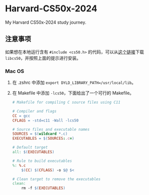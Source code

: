 # Harvard-CS50x-2024

My Harvard CS50x-2024 study journey.

## 注意事项

如果想在本地运行含有 `#include <cs50.h>` 的代码，可以从[这个链接](https://github.com/cs50/libcs50)下载 `libcs50`，并按照上面的提示进行安装。

### Mac OS

1. 在 .zshrc 中添加 `export DYLD_LIBRARY_PATH=/usr/local/lib`。

2. 在 Makefile 中添加 `-lcs50`，下面给出了一个可行的 Makefile。

    ```makefile
    # Makefile for compiling C source files using C11

    # Compiler and flags
    CC = gcc
    CFLAGS = -std=c11 -Wall -lcs50

    # Source files and executable names
    SOURCES = $(wildcard *.c)
    EXECUTABLES = $(SOURCES:.c=)

    # Default target
    all: $(EXECUTABLES)

    # Rule to build executables
    %: %.c
        $(CC) $(CFLAGS) -o $@ $<

    # Clean target to remove the executables
    clean:
        rm -f $(EXECUTABLES)
    ```
